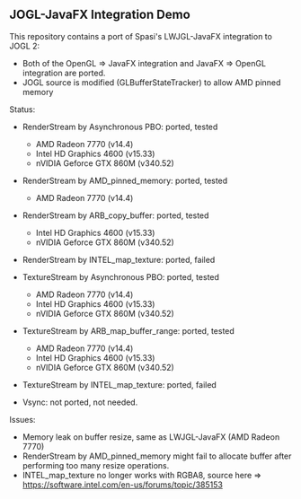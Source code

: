 ## JOGL-JavaFX Integration Demo

This repository contains a port of Spasi's LWJGL-JavaFX integration to JOGL 2:

- Both of the OpenGL => JavaFX integration and JavaFX => OpenGL integration are ported.
- JOGL source is modified (GLBufferStateTracker) to allow AMD pinned memory


Status:

- RenderStream by Asynchronous PBO: ported, tested
  * AMD Radeon 7770 (v14.4)
  * Intel HD Graphics 4600 (v15.33)
  * nVIDIA Geforce GTX 860M (v340.52)
- RenderStream by AMD_pinned_memory: ported, tested
  * AMD Radeon 7770 (v14.4)
- RenderStream by ARB_copy_buffer: ported, tested
  * Intel HD Graphics 4600 (v15.33)
  * nVIDIA Geforce GTX 860M (v340.52)
- RenderStream by INTEL_map_texture: ported, failed

- TextureStream by Asynchronous PBO: ported, tested
  * AMD Radeon 7770 (v14.4)
  * Intel HD Graphics 4600 (v15.33)
  * nVIDIA Geforce GTX 860M (v340.52)
- TextureStream by ARB_map_buffer_range: ported, tested
  * AMD Radeon 7770 (v14.4)
  * Intel HD Graphics 4600 (v15.33)
  * nVIDIA Geforce GTX 860M (v340.52)
- TextureStream by INTEL_map_texture: ported, failed

- Vsync: not ported, not needed.


Issues:

- Memory leak on buffer resize, same as LWJGL-JavaFX (AMD Radeon 7770)
- RenderStream by AMD_pinned_memory might fail to allocate buffer after performing too many resize operations.
- INTEL_map_texture no longer works with RGBA8, source here => https://software.intel.com/en-us/forums/topic/385153
